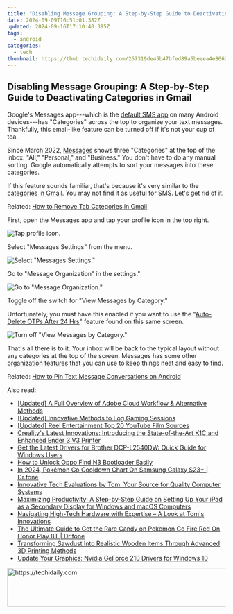 ```yaml
---
title: "Disabling Message Grouping: A Step-by-Step Guide to Deactivating Categories in Gmail"
date: 2024-09-09T16:51:01.382Z
updated: 2024-09-16T17:10:40.395Z
tags:
  - android
categories:
  - tech
thumbnail: https://thmb.techidaily.com/267319de45b47bfed89a5beeea4e8662c6ef68d4fb035ab41968a0873cebbd66.jpg
---
```


## Disabling Message Grouping: A Step-by-Step Guide to Deactivating Categories in Gmail

Google's Messages app---which is the [default SMS app](https://techtrends.techidaily.com/guide-to-activate-or-deactivate-network-discovery-feature-in-windows-11/) on many Android devices---has "Categories" across the top to organize your text messages. Thankfully, this email-like feature can be turned off if it's not your cup of tea.

 Since March 2022, [Messages](https://www.anrdoezrs.net/links/3607085/type/dlg/sid/UUhtgUeUpU206268/https://play.google.com/store/apps/details?id=com.google.android.apps.messaging) shows three "Categories" at the top of the inbox: "All," "Personal," and "Business." You don't have to do any manual sorting. Google automatically attempts to sort your messages into these categories.

 If this feature sounds familiar, that's because it's very similar to the [categories in Gmail](https://extra-resources.techidaily.com/the-art-of-crafting-gopro-time-lapses/). You may not find it as useful for SMS. Let's get rid of it.

Related: [How to Remove Tab Categories in Gmail](https://extra-resources.techidaily.com/the-art-of-crafting-gopro-time-lapses/) 

 First, open the Messages app and tap your profile icon in the top right.

![Tap profile icon.](https://static1.howtogeekimages.com/wordpress/wp-content/uploads/2022/04/2022-04-13_11-27-25.jpg) 

 Select "Messages Settings" from the menu.

![Select "Messages Settings."](https://static1.howtogeekimages.com/wordpress/wp-content/uploads/2022/04/2022-04-13_11-27-52.jpg) 

 Go to "Message Organization" in the settings."

![Go to "Message Organization."](https://static1.howtogeekimages.com/wordpress/wp-content/uploads/2022/04/2022-04-13_11-29-08.jpg) 

 Toggle off the switch for "View Messages by Category."

 Unfortunately, you must have this enabled if you want to use the "[Auto-Delete OTPs After 24 Hrs](https://facebook-video-content.techidaily.com/new-in-2024-the-art-of-digital-retrieval-saving-and-storing-chats-on-fb/)" feature found on this same screen.

![Turn off "View Messages by Category."](https://static1.howtogeekimages.com/wordpress/wp-content/uploads/2022/04/2022-04-13_11-56-05.jpg) 

 That's all there is to it. Your inbox will be back to the typical layout without any categories at the top of the screen. Messages has some other [organization](https://fix-guide.techidaily.com/how-to-use-special-features-virtual-location-on-motorola-moto-g73-5g-drfone-by-drfone-virtual-android/) [features](https://smart-video-editing.techidaily.com/updated-movie-mastery-unlocked-easy-tips-and-tricks-for-filmmakers-for-2024/) that you can use to keep things neat and easy to find.

Related: [How to Pin Text Message Conversations on Android](https://smart-video-editing.techidaily.com/updated-movie-mastery-unlocked-easy-tips-and-tricks-for-filmmakers-for-2024/)

<ins class="adsbygoogle"
     style="display:block"
     data-ad-format="autorelaxed"
     data-ad-client="ca-pub-7571918770474297"
     data-ad-slot="1223367746"></ins>

<ins class="adsbygoogle"
     style="display:block"
     data-ad-client="ca-pub-7571918770474297"
     data-ad-slot="8358498916"
     data-ad-format="auto"
     data-full-width-responsive="true"></ins>

<span class="atpl-alsoreadstyle">Also read:</span>
<div><ul>
<li><a href="https://extra-information.techidaily.com/updated-a-full-overview-of-adobe-cloud-workflow-and-alternative-methods/"><u>[Updated] A Full Overview of Adobe Cloud Workflow & Alternative Methods</u></a></li>
<li><a href="https://screen-recording.techidaily.com/updated-innovative-methods-to-log-gaming-sessions/"><u>[Updated] Innovative Methods to Log Gaming Sessions</u></a></li>
<li><a href="https://youtube-data.techidaily.com/ed-reel-entertainment-top-20-youtube-film-sources/"><u>[Updated] Reel Entertainment Top 20 YouTube Film Sources</u></a></li>
<li><a href="https://hardware-tips.techidaily.com/crealitys-latest-innovations-introducing-the-state-of-the-art-k1c-and-enhanced-ender-3-v3-printer/"><u>Creality's Latest Innovations: Introducing the State-of-the-Art K1C and Enhanced Ender 3 V3 Printer</u></a></li>
<li><a href="https://hardware-updates.techidaily.com/get-the-latest-drivers-for-brother-dcp-l2540dw-quick-guide-for-windows-users/"><u>Get the Latest Drivers for Brother DCP-L2540DW: Quick Guide for Windows Users</u></a></li>
<li><a href="https://android-unlock.techidaily.com/how-to-unlock-oppo-find-n3-bootloader-easily-by-drfone-android/"><u>How to Unlock Oppo Find N3 Bootloader Easily</u></a></li>
<li><a href="https://change-location.techidaily.com/in-2024-pokemon-go-cooldown-chart-on-samsung-galaxy-s23plus-drfone-by-drfone-virtual-android/"><u>In 2024, Pokémon Go Cooldown Chart On Samsung Galaxy S23+ | Dr.fone</u></a></li>
<li><a href="https://hardware-tips.techidaily.com/innovative-tech-evaluations-by-tom-your-source-for-quality-computer-systems/"><u>Innovative Tech Evaluations by Tom: Your Source for Quality Computer Systems</u></a></li>
<li><a href="https://os-tips.techidaily.com/maximizing-productivity-a-step-by-step-guide-on-setting-up-your-ipad-as-a-secondary-display-for-windows-and-macos-computers/"><u>Maximizing Productivity: A Step-by-Step Guide on Setting Up Your iPad as a Secondary Display for Windows and macOS Computers</u></a></li>
<li><a href="https://hardware-tips.techidaily.com/navigating-high-tech-hardware-with-expertise-a-look-at-toms-innovations/"><u>Navigating High-Tech Hardware with Expertise – A Look at Tom's Innovations</u></a></li>
<li><a href="https://pokemon-go-android.techidaily.com/the-ultimate-guide-to-get-the-rare-candy-on-pokemon-go-fire-red-on-honor-play-8t-drfone-by-drfone-virtual-android/"><u>The Ultimate Guide to Get the Rare Candy on Pokemon Go Fire Red On Honor Play 8T | Dr.fone</u></a></li>
<li><a href="https://hardware-tips.techidaily.com/transforming-sawdust-into-realistic-wooden-items-through-advanced-3d-printing-methods/"><u>Transforming Sawdust Into Realistic Wooden Items Through Advanced 3D Printing Methods</u></a></li>
<li><a href="https://hardware-updates.techidaily.com/update-your-graphics-nvidia-geforce-210-drivers-for-windows-10/"><u>Update Your Graphics: Nvidia GeForce 210 Drivers for Windows 10</u></a></li>
</ul></div>

<!-- affiliate ads begin -->
<a href="https://bluettiit.sjv.io/c/5597632/2114265/17093" target="_top" id="2114265">
  <img src="//a.impactradius-go.com/display-ad/17093-2114265" border="0" alt="https://techidaily.com" width="728" height="90"/>
</a>
<img height="0" width="0" src="https://bluettiit.sjv.io/i/5597632/2114265/17093" style="position:absolute;visibility:hidden;" border="0" />
<!-- affiliate ads end -->

